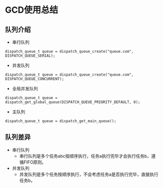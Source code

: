 # GCD使用总结
## 队列介绍
*   串行队列
```
dispatch_queue_t queue = dispatch_queue_create("queue.com", DISPATCH_QUEUE_SERIAL);
```
*   并发队列
```
dispatch_queue_t queue = dispatch_queue_create("queue.com", DISPATCH_QUEUE_CONCURRENT);
```
*   全局并发队列
```
dispatch_queue_t queue = dispatch_get_global_queue(DISPATCH_QUEUE_PRIORITY_DEFAULT, 0);
```
*   主队列
```
dispatch_queue_t queue = dispatch_get_main_queue();
```
## 队列差异
*   串行队列
    *  串行队列是多个任务abc按顺序执行，任务a执行完毕才会执行任务b，遵循FIFO原则。
*   并发队列
    *  并发队列是多个任务按顺序执行，不会考虑任务a是否执行完毕，直接执行任务b。

